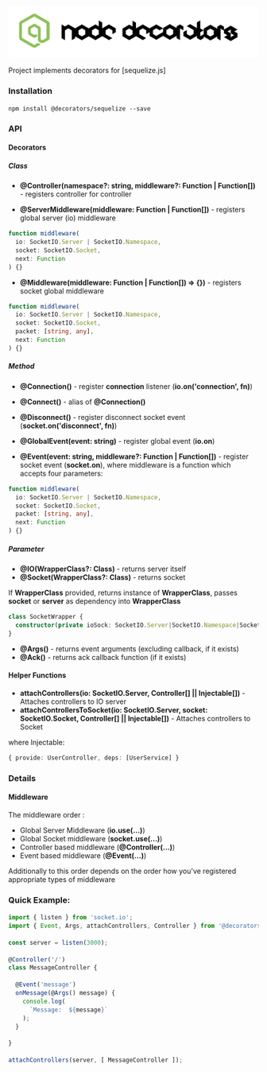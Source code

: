 ![Node Decorators](https://github.com/serhiisol/node-decorators/blob/master/decorators.png?raw=true)

Project implements decorators for [sequelize.js]

### Installation
```
npm install @decorators/sequelize --save
```
### API

#### Decorators
##### Class
* **@Controller(namespace?: string, middleware?: Function | Function[])** - registers controller for controller

* **@ServerMiddleware(middleware: Function | Function[])** - registers global server (io) middleware
```typescript
function middleware(
  io: SocketIO.Server | SocketIO.Namespace,
  socket: SocketIO.Socket,
  next: Function
) {}
```

* **@Middleware(middleware: Function | Function[]) => {})** - registers socket global middleware
```typescript
function middleware(
  io: SocketIO.Server | SocketIO.Namespace,
  socket: SocketIO.Socket,
  packet: [string, any],
  next: Function
) {}
```

##### Method
* **@Connection()** - register **connection** listener (**io.on('connection', fn)**)
* **@Connect()** - alias of **@Connection()**
* **@Disconnect()** - register disconnect socket event (**socket.on('disconnect', fn)**)
* **@GlobalEvent(event: string)** - register global event (**io.on**)

* **@Event(event: string, middleware?: Function | Function[])** - register socket event (**socket.on**),
where middleware is a function which accepts four parameters:
```typescript
function middleware(
  io: SocketIO.Server | SocketIO.Namespace,
  socket: SocketIO.Socket,
  packet: [string, any],
  next: Function
) {}
```

##### Parameter
* **@IO(WrapperClass?: Class)** - returns server itself
* **@Socket(WrapperClass?: Class)** - returns socket

If **WrapperClass** provided, returns instance
of **WrapperClass**, passes **socket** or **server** as dependency into **WrapperClass**

```typescript
class SocketWrapper {
  constructor(private ioSock: SocketIO.Server|SocketIO.Namespace|SocketIO.Socket) {}
}
```

* **@Args()** - returns event arguments (excluding callback, if it exists)
* **@Ack()** - returns ack callback function (if it exists)

#### Helper Functions
* **attachControllers(io: SocketIO.Server, Controller[] || Injectable[])** -  Attaches controllers to IO server
* **attachControllersToSocket(io: SocketIO.Server, socket: SocketIO.Socket, Controller[] || Injectable[])** -  Attaches controllers to Socket

where Injectable:
```typescript
{ provide: UserController, deps: [UserService] }
```

### Details
#### Middleware
The middleware order :
* Global Server Middleware (**io.use(...)**)
* Global Socket middleware (**socket.use(...)**)
* Controller based middleware (**@Controller(...)**)
* Event based middleware (**@Event(...)**)

Additionally to this order depends on the order how you've registered appropriate types of middleware

### Quick Example:
```typescript
import { listen } from 'socket.io';
import { Event, Args, attachControllers, Controller } from '@decorators/socket';

const server = listen(3000);

@Controller('/')
class MessageController {

  @Event('message')
  onMessage(@Args() message) {
    console.log(
      `Message:  ${message}`
    );
  }

}

attachControllers(server, [ MessageController ]);
```

[Socket.IO]:http://socket.io/
